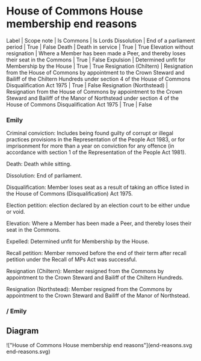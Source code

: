 # House of Commons House membership end reasons

Label | Scope note | Is Commons | Is Lords
Dissolution | End of a parliament period | True | False
Death | Death in service | True | True
Elevation without resignation | Where a Member has been made a Peer, and thereby loses their seat in the Commons | True | False
Expulsion | Determined unfit for Membership by the House | True | True
Resignation (Chiltern) | Resignation from the House of Commons by appointment to the Crown Steward and Bailiff of the Chiltern Hundreds under section 4 of the House of Commons Disqualification Act 1975 | True | False
Resignation (Northstead) | Resignation from the House of Commons by appointment to the Crown Steward and Bailiff of the Manor of Northstead under section 4 of the House of Commons Disqualification Act 1975 | True | False



### Emily
Criminal conviction: Includes being found guilty of corrupt or illegal practices provisions in the Representation of the People Act 1983, or for imprisonment for more than a year on conviction for any offence (in accordance with section 1 of the Representation of the People Act 1981).

Death: Death while sitting.

Dissolution: End of parliament.

Disqualification: Member loses seat as a result of taking an office listed in the House of Commons (Disqualification) Act 1975.

Election petition: election declared by an election court to be either undue or void.

Elevation: Where a Member has been made a Peer, and thereby loses their seat in the Commons.

Expelled: Determined unfit for Membership by the House.

Recall petition: Member removed before the end of their term after recall petition under the Recall of MPs Act was successful.

Resignation (Chiltern): Member resigned from the Commons by appointment to the Crown Steward and Bailiff of the Chiltern Hundreds.

Resignation (Northstead): Member resigned from the Commons by appointment to the Crown Steward and Bailiff of the Manor of Northstead.

### / Emily







## Diagram

!["House of Commons House membership end reasons"](end-reasons.svg end-reasons.svg)
